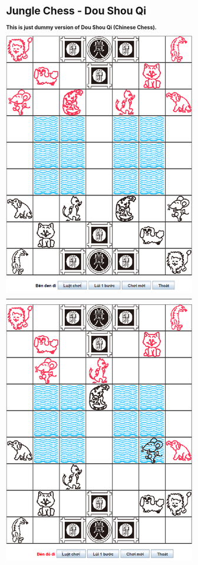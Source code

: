 # Jungle Chess - Dou Shou Qi

**This is just dummy version of Dou Shou Qi (Chinese Chess).**

![JungleChess-Board](markdown/board.png)

---

![JungleChess-Board](markdown/board-2.png)